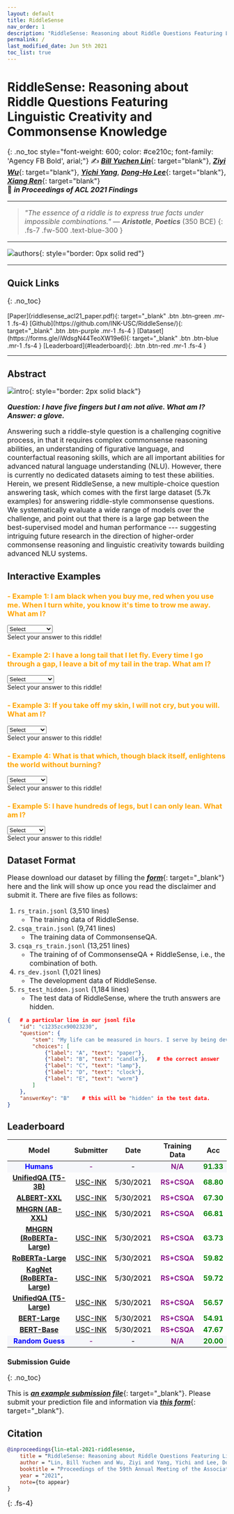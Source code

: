 ```yaml
---
layout: default
title: RiddleSense
nav_order: 1
description: "RiddleSense: Reasoning about Riddle Questions Featuring Linguistic Creativity and Commonsense Knowledge. (ACL21 Findings)"
permalink: /
last_modified_date: Jun 5th 2021
toc_list: true
---
```



<!-- <link href="http://allfont.net/allfont.css?fonts=agency-fb-bold" rel="stylesheet" type="text/css" /> -->

<style>
@font-face{font-family:agency fb bold;font-style:normal;font-weight:700;src:local('Agency FB Bold'),local('AgencyFB-Bold'),url(http://allfont.net/cache/fonts/agency-fb-bold_cee84847c4ab16cf2b0952d063712724.woff) format('woff'),url(http://allfont.net/cache/fonts/agency-fb-bold_cee84847c4ab16cf2b0952d063712724.ttf) format('truetype')}

p, li{
    font-size: 16px;
} 



.acc{
    font-weight: 700;
    color: green;
    text-align: center;
}

.modelname{
    font-weight: 650;
    text-align: center;
    color: blue;
}

.submitter{
    font-weight: 500;
    text-align: center;
    color: purple;
}

.date{
    font-weight: 500;
    text-align: center;
}

.traindata{
    font-weight: 600;
    text-align: center;
    color: purple;
}
/* #main-content {
    float: center;
    width: auto; } */
</style>


# RiddleSense: Reasoning about Riddle Questions Featuring Linguistic Creativity and Commonsense Knowledge
{: .no_toc style="font-weight: 600; color: #ce210c; font-family: 'Agency FB Bold', arial;"}
✍️ [***Bill Yuchen Lin***](https://yuchenlin.xyz/){: target="blank"}, [***Ziyi Wu***](https://www.linkedin.com/in/ziyiwuxyz/){: target="blank"}, [***Yichi Yang***](), [***Dong-Ho Lee***](https://danny-lee.info/){: target="blank"}, [***Xiang Ren***](http://www-bcf.usc.edu/~xiangren/){: target="blank"} \
🏢 ***in Proceedings of ACL 2021 Findings***

---

> _"The essence of a riddle is to express true facts under impossible combinations."_  — ***Aristotle***, ***Poetics*** (350 BCE)
{: .fs-7 .fw-500 .text-blue-300 }

---
![authors](images/authors.png){: style="border: 0px solid red"}

---

## Quick Links
{: .no_toc}
<!-- {: .fs-7 .fw-700 .text-blue-300 } -->
<span class="fs-4">
[Paper](riddlesense_acl21_paper.pdf){: target="_blank" .btn .btn-green .mr-1 .fs-4}
[Github](https://github.com/INK-USC/RiddleSense/){: target="_blank" .btn .btn-purple .mr-1 .fs-4 }
[Dataset](https://forms.gle/iWdsgN44TeoXW19e6){: target="_blank" .btn .btn-blue .mr-1 .fs-4 }
[Leaderboard](#leaderboard){: .btn .btn-red .mr-1 .fs-4 }
<!-- [Download MickeyCorpus](https://forms.gle/fCxN1YAyqKpQ4cXNA){: target="_blank" .btn .btn-blue .mr-1 .fs-3 }
[Download X-CSR Datasets](https://forms.gle/gVCNgVXr1tyYkDya9){: target="_blank" .btn .btn-blue .mr-1 .fs-3 } -->
<!-- [Video](https://mega.nz/file/5SpQjJKS#J82pfZVDzy3r4aWdNF4R6O8EP5gsepbY20vYihANfgE){: target="_blank" .btn .btn-blue .mr-1 .fs-3 }
[Slides](/opencsr_naacl_slides.pptx){: target="_blank" .btn .btn-red .mr-1 .fs-3 } -->
</span> 
<!-- 
[***Intro***](#intro){: .mr-1 .fs-5} 
[***Leaderboard***](#leaderboard){:  .mr-1 .fs-5 } 
[***Citation***](#citation){: mr-1 .fs-5 } -->
<!-- - TOC
{:toc} -->

<!-- [Download MickeyCorpus](https://forms.gle/fCxN1YAyqKpQ4cXNA){: target="_blank" .btn .btn-blue .mr-1 .fs-3 }
[Download X-CSR Datasets](https://forms.gle/gVCNgVXr1tyYkDya9){: target="_blank" .btn .btn-blue .mr-1 .fs-3 } -->
<!-- [Video](https://mega.nz/file/5SpQjJKS#J82pfZVDzy3r4aWdNF4R6O8EP5gsepbY20vYihANfgE){: target="_blank" .btn .btn-blue .mr-1 .fs-3 }
[Slides](/opencsr_naacl_slides.pptx){: target="_blank" .btn .btn-red .mr-1 .fs-3 } -->
---
 
## Abstract
<!-- This is the project site for the paper, [_Differentiable Cross-Lingual Commonsense Reasoning_](https://www.aclweb.org/anthology/2021.naacl-main.366/){: target="_blank"}, by [_Bill Yuchen Lin_](https://yuchenlin.xyz/){: target="_blank"}, [_Haitian Sun_](https://scholar.google.com/citations?user=opSHsTQAAAAJ&hl=en){: target="_blank"}, [_Bhuwan Dhingra_](http://www.cs.cmu.edu/~bdhingra/){: target="_blank"}, [_Manzil Zaheer_](https://scholar.google.com/citations?user=A33FhJMAAAAJ&hl=en){: target="_blank"}, [_Xiang Ren_](http://ink-ron.usc.edu/xiangren/){: target="_blank"}, and [_William W. Cohen_](https://wwcohen.github.io/){: target="_blank"}, in Proc. of [*NAACL 2021*](https://2021.naacl.org/){: target="_blank"}. 
This is a joint work by Google Research and USC. -->

 
![intro](images/riddle_intro.png){: style="border: 2px solid black"}
<!-- ##  --> 
<!-- ***Abstract.***{: .text-red-100}  -->

***Question: I have five fingers but I am not alive.  What am I?  Answer: a glove.***

Answering such a riddle-style question is a challenging cognitive process, in that it requires complex commonsense reasoning abilities, an understanding of figurative language, and counterfactual reasoning skills, which are all important abilities for advanced natural language understanding (NLU).
However, there is currently no dedicated datasets aiming to test these abilities. Herein, we present RiddleSense, a new multiple-choice question answering task,
which comes with the first large dataset (5.7k examples) for answering riddle-style commonsense questions. 
We systematically evaluate a wide range of models over the challenge, and point out that there is a large gap between the best-supervised model and human performance --- suggesting intriguing future research in the direction of higher-order commonsense reasoning and linguistic creativity towards building advanced NLU systems. 

## Interactive Examples

<!-- ![examples](images/examples.png){: style=""} -->

<div class="1">
    <h3 class="no_toc" style="color: orange">- Example 1: I am black when you buy me, red when you use me. When I turn white, you know it's time to trow me away. What am I?</h3>
    <select>
        <option >Select</option>
        <option class="right">A. charcoal</option>
        <option >B. rose flower</option>
        <option >C. ink</option>
        <option >D. fruit</option>
        <option >E. shoe</option>
    </select>
    <div class="check-answer">Select your answer to this riddle!</div>
    <div style="display: none" class="answer" ><span style="font-weight: 500">UnifiedQA's Wrong Prediction:</span> C (ink).  <br>  <span style="font-weight: 600; color: blue">Explanation: </span> Describing multiple conditions 
of a common object. Only charcoal applies to all the descriptions.</div>
</div>

<div class="2">
    <h3 class="no_toc" style="color: orange">- Example 2: I have a long tail that I let fly. Every time I go through a gap, I leave a bit of my tail in the trap. What am I?  </h3>
    <select>
        <option >Select</option>
        <option >A. monkey</option>
        <option >B. basketball</option>
        <option >C. fishing pole</option>
        <option >D. comet</option>
        <option class="right">E. needle</option>
    </select>
    <div class="check-answer">Select your answer to this riddle!</div>
    <div style="display: none" class="answer" ><span style="font-weight: 500">UnifiedQA's Wrong Prediction:</span> C (fishing pole). <br> <span style="font-weight: 600; color: blue">Explanation: </span> Describing a common event and involved objects with metaphor. tail → thread; fly → sew; </div>
</div>

<div class="3">
    <h3 class="no_toc" style="color: orange">- Example 3: If you take off my skin, I will not cry, but you will. What am I?</h3>
    <select>
        <option >Select</option>
        <option >A. grape</option>
        <option class="right">B. onion</option>
        <option >C. package</option>
        <option >D. plant</option>
        <option >E. body</option>
    </select>
    <div class="check-answer">Select your answer to this riddle!</div>
    <div style="display: none" class="answer" ><span style="font-weight: 500">UnifiedQA's Wrong Prediction:</span> E (body). <br> <span style="font-weight: 600; color: blue">Explanation: </span> Personalization. Cutting onions 
→ taking off my skin. </div>
</div>

<div class="4">
    <h3 class="no_toc" style="color: orange">- Example 4: What is that which, though black itself, enlightens the world without burning? </h3>
    <select>
        <option >Select</option>
        <option >A. coal</option>
        <option >B. hole</option>
        <option >C. cd paper</option>
        <option >D. sunlight</option>
        <option class="right">E. ink</option>
    </select>
    <div class="check-answer">Select your answer to this riddle!</div>
    <div style="display: none" class="answer" ><span style="font-weight: 500">UnifiedQA's Wrong Prediction:</span> C (cd paper). <br> <span style="font-weight: 600; color: blue">Explanation: </span> Figure of speech (ink → writing → knowledge → light of wisdom)
+ Counterfactual (without burning) </div>
</div>

<div class="5">
    <h3 class="no_toc" style="color: orange">- Example 5: I have hundreds of legs, but I can only lean. What am I?</h3>
    <select>
        <option >Select</option>
        <option >A. chair</option>
        <option >B. sock</option>
        <option >C. pleopod</option>
        <option >D. pant</option>
        <option class="right">E. broom</option>
    </select>
    <div class="check-answer">Select your answer to this riddle!</div>
    <div style="display: none" class="answer" ><span style="font-weight: 500">UnifiedQA's Wrong Prediction:</span> C (pleopod). <br> <span style="font-weight: 600; color: blue">Explanation: </span> Counterfactual (many legs but 
cannot stand) + Metaphor (bristles) </div>
</div>



<script>
    window.onload = function() {

        var selects = document.getElementsByTagName("select")
        console.log(selects.length)
        for (var i = 0; i < selects.length; i++) {

            selects[i].addEventListener("change", function (e) {
                var childrens = e.target.children
                console.log(e.target.parentNode.className)
                for(var j=0;j<childrens.length;j++) {
                    if (childrens[j].className == "right"){
                        var right_index = j
                    }
                }
                var parent = e.target.parentNode.className
                if (e.target.selectedIndex == right_index) {
                    document.getElementsByClassName("check-answer")[parent-1].innerHTML = "Yay! You selected a correct answer! &#128578;"
                    document.getElementsByClassName("check-answer")[parent-1].style.color = "green"
                    document.getElementsByClassName("answer")[parent-1].style.display = "block"
                }else{
                    document.getElementsByClassName("check-answer")[parent-1].innerHTML = "Hmm, it's incorrect. Try again? &#128549;"
                    document.getElementsByClassName("check-answer")[parent-1].style.color = "red"
                }
                
            })


        }
    } 
</script>




## Dataset Format

Please download our dataset by filling the [***form***](https://forms.gle/iWdsgN44TeoXW19e6){: target="_blank"} here and the link will show up once you read the disclaimer and submit it. There are five files as follows:

1. `rs_train.jsonl` (3,510 lines)
    - The training data of RiddleSense.
1. `csqa_train.jsonl` (9,741 lines)
    - The training data of CommonsenseQA.
1. `csqa_rs_train.jsonl` (13,251 lines)
    - The training of of CommonsenseQA + RiddleSense, i.e., the combination of both.
1. `rs_dev.jsonl` (1,021 lines)
    - The development data of RiddleSense.
1. `rs_test_hidden.jsonl` (1,184 lines)
    - The test data of RiddleSense, where the truth answers are hidden.

```json
{   # a particular line in our jsonl file
    "id": "c1235zcx90023230",
    "question": {
        "stem": "My life can be measured in hours. I serve by being devoured. Thin, I am quick. Fat, I am slow. Wind is my foe. What am I?",    # The riddle question.
        "choices": [
            {"label": "A", "text": "paper"},
            {"label": "B", "text": "candle"},   # the correct answer
            {"label": "C", "text": "lamp"},
            {"label": "D", "text": "clock"},
            {"label": "E", "text": "worm"}
        ]
    },
    "answerKey": "B"    # this will be "hidden" in the test data.
}
```


## Leaderboard

<table>
<thead>
  <tr>
    <th>Model</th>
    <th>Submitter</th>
    <th>Date</th>
    <th>Training Data</th>
    <th>Acc</th>
  </tr>
</thead>
<tbody>
  <tr>
    <td class="modelname" style="background-color: #f5f6fa">Humans</td>
    <td class="submitter"  style="background-color: #f5f6fa">-</td>
    <td class="date"  style="background-color: #f5f6fa">-</td>
    <td class="traindata"  style="background-color: #f5f6fa">N/A</td>
    <td class="acc"  style="background-color: #f5f6fa">91.33</td>
  </tr>
  <tr>
    <td class="modelname"><a href="https://arxiv.org/abs/2005.00700" target="_blank">UnifiedQA (T5-3B) </a></td>
    <td class="submitter"><a href="http://inklab.usc.edu" target="_blank">USC-INK</a></td>
    <td class="date">5/30/2021</td>
    <td class="traindata">RS+CSQA</td>
    <td class="acc">68.80</td>
  </tr>
  <tr>
    <td class="modelname"><a href="https://arxiv.org/abs/1909.11942" target="_blank">ALBERT-XXL </a></td>
    <td class="submitter"><a href="http://inklab.usc.edu" target="_blank">USC-INK</a></td>
    <td class="date">5/30/2021</td>
    <td class="traindata">RS+CSQA</td>
    <td class="acc">67.30</td>
  </tr>
  <tr>
    <td class="modelname"><a href="https://arxiv.org/abs/2005.00646" target="_blank">MHGRN (AB-XXL) </a></td>
    <td class="submitter"><a href="http://inklab.usc.edu" target="_blank">USC-INK</a></td>
    <td class="date">5/30/2021</td>
    <td class="traindata">RS+CSQA</td>
    <td class="acc">66.81</td>
  </tr>
  <tr>
    <td class="modelname"><a href="https://arxiv.org/abs/2005.00646" target="_blank">MHGRN (RoBERTa-Large) </a></td>
    <td class="submitter"><a href="http://inklab.usc.edu" target="_blank">USC-INK</a></td>
    <td class="date">5/30/2021</td>
    <td class="traindata">RS+CSQA</td>
    <td class="acc">63.73</td>
  </tr>
  <tr>
    <td class="modelname"><a href="https://arxiv.org/abs/1907.11692" target="_blank">RoBERTa-Large </a></td>
    <td class="submitter"><a href="http://inklab.usc.edu" target="_blank">USC-INK</a></td>
    <td class="date">5/30/2021</td>
    <td class="traindata">RS+CSQA</td>
    <td class="acc">59.82</td>
  </tr>
  <tr>
    <td class="modelname"><a href="https://arxiv.org/abs/1909.02151" target="_blank">KagNet (RoBERTa-Large)</a></td>
    <td class="submitter"><a href="http://inklab.usc.edu" target="_blank">USC-INK</a></td>
    <td class="date">5/30/2021</td>
    <td class="traindata">RS+CSQA</td>
    <td class="acc">59.72</td>
  </tr>
  <tr>
    <td class="modelname"><a href="https://arxiv.org/abs/2005.00700" target="_blank">UnifiedQA (T5-Large)</a></td>
    <td class="submitter"><a href="http://inklab.usc.edu" target="_blank">USC-INK</a></td>
    <td class="date">5/30/2021</td>
    <td class="traindata">RS+CSQA</td>
    <td class="acc">56.57</td>
  </tr>
  <tr>
    <td class="modelname"><a href="https://arxiv.org/abs/1810.04805" target="_blank">BERT-Large</a></td>
    <td class="submitter"><a href="http://inklab.usc.edu" target="_blank">USC-INK</a></td>
    <td class="date">5/30/2021</td>
    <td class="traindata">RS+CSQA</td>
    <td class="acc">54.91</td>
  </tr>
  <tr>
    <td class="modelname"><a href="https://arxiv.org/abs/1810.04805" target="_blank">BERT-Base</a></td>
    <td class="submitter"><a href="http://inklab.usc.edu" target="_blank">USC-INK</a></td>
    <td class="date">5/30/2021</td>
    <td class="traindata">RS+CSQA</td>
    <td class="acc">47.67</td>
  </tr>
  <tr>
    <td class="modelname"  style="background-color: #f5f6fa">Random Guess</td>
    <td class="submitter"  style="background-color: #f5f6fa">-</td>
    <td class="date"  style="background-color: #f5f6fa">-</td>
    <td class="traindata"  style="background-color: #f5f6fa">N/A</td>
    <td class="acc"  style="background-color: #f5f6fa">20.00</td>
  </tr>
</tbody>
</table>

### Submission Guide
{: .no_toc}

This is [***an example submission file***](submission_example.jsonl){: target="_blank"}. Please submit your prediction file and information via [***this form***](https://forms.gle/a3yyoxmgj1FoJpMM7){: target="_blank"}.

## Citation

```bibtex
@inproceedings{lin-etal-2021-riddlesense,
    title = "RiddleSense: Reasoning about Riddle Questions Featuring Linguistic Creativity and Commonsense Knowledge",
    author = "Lin, Bill Yuchen and Wu, Ziyi and Yang, Yichi and Lee, Dong-Ho and Ren, Xiang",
    booktitle = "Proceedings of the 59th Annual Meeting of the Association for Computational Linguistics (ACL-IJCNLP 2021): Findings",
    year = "2021",
    note={to appear}
}
``` 
{: .fs-4}
<!-- 
[The site is under development. Please email [***yuchen.lin@usc.edu***] if you have any questions.](){: .btn .btn-red .fs-4 target="_blank"} -->


